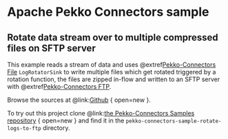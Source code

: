 # Apache Pekko Connectors sample

## Rotate data stream over to multiple compressed files on SFTP server

This example reads a stream of data and uses @extref[Pekko-Connectors File](pekko-connectors:file.html) `LogRotatorSink` to write multiple files which get rotated triggered by a rotation function, the files are zipped in-flow and written to an SFTP server with @extref[Pekko-Connectors FTP](pekko-connectors:ftp.html).

Browse the sources at @link:[Github](https://github.com/apache/incubator-pekko-connectors-samples/tree/main/pekko-connectors-sample-rotate-logs-to-ftp) { open=new }.

To try out this project clone @link:[the Pekko-Connectors Samples repository](https://github.com/apache/incubator-pekko-connectors-samples) { open=new } and find it in the `pekko-connectors-sample-rotate-logs-to-ftp` directory.
